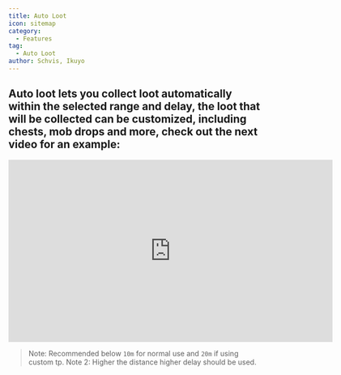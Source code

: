 ```yaml
---
title: Auto Loot
icon: sitemap
category:
  - Features
tag:
  - Auto Loot
author: Schvis, Ikuyo
---
```


## Auto loot lets you collect loot automatically within the selected range and delay, the loot that will be collected can be customized, including chests, mob drops and more, check out the next video for an example:

<iframe width="640" height="360" src="https://www.youtube.com/embed/wUyI2XO_Z4E?list=PL5eI1Tb64p56g27qfYk7VuFTz4FK6YrKa" title="Korepi - Auto Loot" frameborder="0" allow="accelerometer; autoplay; clipboard-write; encrypted-media; gyroscope; picture-in-picture; web-share" allowfullscreen></iframe>

> Note: Recommended below `10m` for normal use and `20m` if using custom tp.
> Note 2: Higher the distance higher delay should be used.